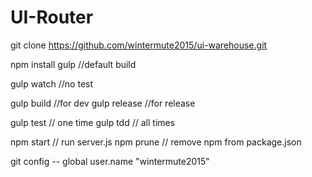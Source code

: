 # UI-Router
git clone https://github.com/wintermute2015/ui-warehouse.git

npm install
gulp //default build

gulp watch //no test

gulp build //for dev
gulp release //for release

gulp test // one time
gulp tdd  // all times

npm start // run server.js
npm prune // remove npm from package.json

git config -- global user.name "wintermute2015"
